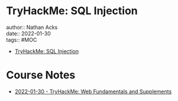 # TryHackMe: SQL Injection

author:: Nathan Acks  
date:: 2022-01-30  
tags:: #MOC

* [TryHackMe: SQL Injection](https://tryhackme.com/room/sqlibasics)

# Course Notes

* [2022-01-30 - TryHackMe: Web Fundamentals and Supplements](../log/2022-01-30-tryhackme-web-fundamentals-and-supplements.md)
